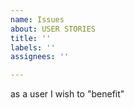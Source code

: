 ```yaml
---
name: Issues
about: USER STORIES
title: ''
labels: ''
assignees: ''

---
```


as a user I wish to "benefit"
